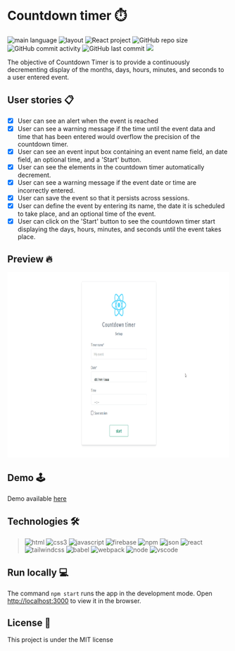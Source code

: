 # Countdown timer :stopwatch:
![main language](https://img.shields.io/static/v1?label=language&message=Javascript&logo=javascript&color=yellow)
![layout](https://img.shields.io/static/v1?label=layout&message=TailwindCSS&logo=tailwindcss&color=green)
![React project](https://img.shields.io/static/v1?label=framework&message=React&logo=react&color=blue)
![GitHub repo size](https://img.shields.io/github/repo-size/neemiassgc/front-end)
![GitHub commit activity](https://img.shields.io/github/commit-activity/w/neemiassgc/countdown-timer)
![GitHub last commit](https://img.shields.io/github/last-commit/neemiassgc/countdown-timer)
<a href="https://reactcountdown.web.app">
  <img src="https://img.shields.io/static/v1?label=host&message=Firebase&color=orange&logo=firebase"/>
</a>

The objective of Countdown Timer is to provide a continuously decrementing display of the months, days, hours, minutes, and seconds to a user entered event.

## User stories :clipboard:
- [x] User can see an alert when the event is reached
- [x] User can see a warning message if the time until the event data and time that has been entered would overflow the precision of the countdown timer.
- [x] User can see an event input box containing an event name field, an date field, an optional time, and a 'Start' button.
- [x] User can see the elements in the countdown timer automatically decrement.
- [x] User can see a warning message if the event date or time are incorrectly entered.
- [x] User can save the event so that it persists across sessions.
- [x] User can define the event by entering its name, the date it is scheduled to take place, and an optional time of the event.
- [x] User can click on the 'Start' button to see the countdown timer start displaying the days, hours, minutes, and seconds until the event takes place.

## Preview :fire:
<img src="./countdown-preview.gif" width="800" height="420"/>

## Demo :joystick:
Demo available [here](https://reactcountdown.web.app/)

## Technologies :hammer_and_wrench:
> <img height="42" alt="html" width="42" src="https://static-content-c7a9e.firebaseapp.com/icons/svg/html5.svg"/>
> <img height="42" alt="css3" width="42" src="https://static-content-c7a9e.firebaseapp.com/icons/svg/css3.svg"/>
> <img height="42" alt="javascript" width="42" src="https://static-content-c7a9e.firebaseapp.com/icons/svg/javascript.svg"/>
> <img height="42" alt="firebase" width="42" src="https://static-content-c7a9e.firebaseapp.com/icons/svg/firebase.svg"/>
> <img height="42" alt="npm" width="42" src="https://static-content-c7a9e.firebaseapp.com/icons/svg/npm.svg"/>
> <img height="42" alt="json" width="42" src="https://static-content-c7a9e.firebaseapp.com/icons/svg/json.svg"/>
> <img height="42" alt="react" width="42" src="https://static-content-c7a9e.firebaseapp.com/icons/svg/react.svg"/>
> <img height="42" alt="tailwindcss" width="42" src="https://static-content-c7a9e.firebaseapp.com/icons/svg/tailwindcss.svg"/>
> <img height="42" alt="babel" width="42" src="https://static-content-c7a9e.firebaseapp.com/icons/svg/babel.svg"/>
> <img height="42" alt="webpack" width="42" src="https://static-content-c7a9e.firebaseapp.com/icons/svg/webpack.svg"/>
> <img height="42" alt="node" width="42" src="https://static-content-c7a9e.firebaseapp.com/icons/svg/nodedotjs.svg"/>
> <img height="42" alt="vscode" width="42" src="https://static-content-c7a9e.firebaseapp.com/icons/svg/visualstudiocode.svg"/>

## Run locally :computer:
The command `npm start` runs the app in the development mode.
Open [http://localhost:3000](http://localhost:3000) to view it in the browser.

## License :memo:
This project is under the MIT license
